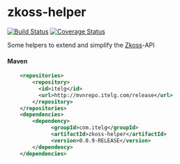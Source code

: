 zkoss-helper
============

[![Build Status](https://travis-ci.org/julian-eggers/zkoss-helper.svg?branch=master)](https://travis-ci.org/julian-eggers/zkoss-helper)
[![Coverage Status](https://coveralls.io/repos/julian-eggers/zkoss-helper/badge.svg)](https://coveralls.io/r/julian-eggers/zkoss-helper)

Some helpers to extend and simplify the [Zkoss](http://www.zkoss.org/ "Zkoss-Framework")-API

#### Maven
```xml
	<repositories>
		<repository>
		  <id>itelg</id>
		  <url>http://mvnrepo.itelg.com/release</url>
		</repository>
	</repositories>
	<dependencies>
	  	<dependency>
			  <groupId>com.itelg</groupId>
			  <artifactId>zkoss-helper</artifactId>
			  <version>0.0.9-RELEASE</version>
		</dependency>
	</dependencies>
```
